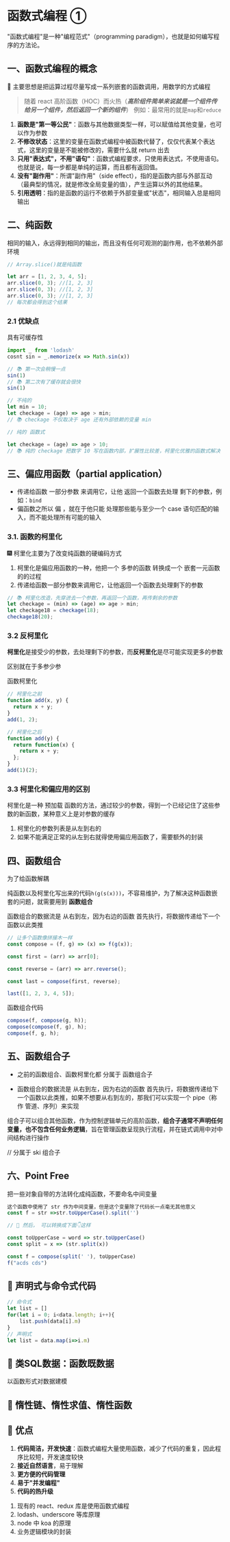 # 函数式编程 ①

"函数式编程"是一种"编程范式"（programming paradigm），也就是如何编写程序的方法论。

## 一、函数式编程的概念

🍺 主要思想是把运算过程尽量写成一系列嵌套的函数调用，用数学的方式编程

> 随着 react 高阶函数（HOC）而火热（**_高阶组件简单来说就是一个组件传给另一个组件，然后返回一个新的组件_**）
> 例如：最常用的就是`map`和`reduce`

1. **函数是"第一等公民"**：函数与其他数据类型一样，可以赋值给其他变量，也可以作为参数
2. **不修改状态**：这里的变量在函数式编程中被函数代替了，仅仅代表某个表达式，这里的变量是不能被修改的，需要什么就 return 出去
3. **只用"表达式"，不用"语句"**：函数式编程要求，只使用表达式，不使用语句。也就是说，每一步都是单纯的运算，而且都有返回值。
4. **没有"副作用"**：所谓"副作用"（side effect），指的是函数内部与外部互动（最典型的情况，就是修改全局变量的值），产生运算以外的其他结果。
5. **引用透明**：指的是函数的运行不依赖于外部变量或"状态"，相同输入总是相同输出

## 二、纯函数

相同的输入，永远得到相同的输出，而且没有任何可观测的副作用，也不依赖外部环境

```js
// Array.slice()就是纯函数

let arr = [1, 2, 3, 4, 5];
arr.slice(0, 3); //[1, 2, 3]
arr.slice(0, 3); //[1, 2, 3]
arr.slice(0, 3); //[1, 2, 3]
// 每次都会得到这个结果
```

### 2.1 优缺点

具有可缓存性

```js
import _ from 'lodash'
cosnt sin = _.memorize(x => Math.sin(x))

// 📚 第一次会稍慢一点
sin(1)
// 📚 第二次有了缓存就会很快
sin(1)
```

```js
// 不纯的
let min = 10;
let checkage = (age) => age > min;
// 📚 checkage 不仅取决于 age 还有外部依赖的变量 min

// 纯的 函数式

let checkage = (age) => age > 10;
// 📚 纯的 checkage 把数字 10 写在函数内部，扩展性比较差，柯里化优雅的函数式解决
```

## 三、偏应用函数（partial application）

- 传递给函数 一部分参数 来调用它，让他 返回一个函数去处理 剩下的参数，例如：`bind`
- 偏函数之所以 偏 ，就在于他只能 处理那些能与至少一个 case 语句匹配的输入，而不能处理所有可能的输入

### 3.1. 函数的柯里化

🎆 柯里化主要为了改变纯函数的硬编码方式

1. 柯里化是偏应用函数的一种，他把一个 多参的函数 转换成一个 嵌套一元函数的的过程
2. 传递给函数一部分参数来调用它，让他返回一个函数去处理剩下的参数

```js
// 📚 柯里化改造，先穿进去一个参数，再返回一个函数，再传剩余的参数
let checkage = (min) => (age) => age > min;
let checkage18 = checkage(18);
checkage18(20);
```

### 3.2 反柯里化

**柯里化**是接受少的参数，去处理剩下的参数，而**反柯里化**是尽可能实现更多的参数

区别就在于多参少参

函数柯里化

```js
// 柯里化之前
function add(x, y) {
  return x + y;
}
add(1, 2);

// 柯里化之后
function add(y) {
  return function(x) {
    return x + y;
  };
}
add(1)(2);
```

### 3.3 柯里化和偏应用的区别

柯里化是一种 预加载 函数的方法，通过较少的参数，得到一个已经记住了这些参数的新函数，某种意义上是对参数的缓存

1. 柯里化的参数列表是从左到右的
2. 如果不能满足正常的从左到右就得使用偏应用函数了，需要额外的封装

## 四、函数组合

为了给函数解耦

纯函数以及柯里化写出来的代码`h(g(s(x)))`，不容易维护，为了解决这种函数嵌套的问题，就需要用到 **函数组合**

函数组合的数据流是 从右到左，因为右边的函数 首先执行，将数据传递给下一个函数以此类推

```js
// 让多个函数像拼接木一样
const compose = (f, g) => (x) => f(g(x));

const first = (arr) => arr[0];

const reverse = (arr) => arr.reverse();

const last = compose(first, reverse);

last([1, 2, 3, 4, 5]);
```

函数组合代码

```js
compose(f, compose(g, h));
compose(compose(f, g), h);
compose(f, g, h);
```

## 五、函数组合子

- 之前的函数组合、函数柯里化都 分属于 函数组合子

- 函数组合的数据流是 从右到左，因为右边的函数 首先执行，将数据传递给下一个函数以此类推，如果不想要从右到左的，那我们可以实现一个 pipe（称作 管道、序列）来实现

组合子可以组合其他函数，作为控制逻辑单元的高阶函数，**组合子通常不声明任何变量，也不包含任何业务逻辑**，旨在管理函数呈现执行流程，并在链式调用中对中间结构进行操作

// 分属于 ski 组合子

## 六、Point Free

把一些对象自带的方法转化成纯函数，不要命名中间变量

```js
这个函数中使用了 str 作为中间变量，但是这个变量除了代码长一点毫无其他意义
const f = str =>str.toUpperCase().split('')

// 🏡 然后， 可以转换成下面👇这样

const toUpperCase = word => str.toUpperCase()
const split = x => (str.split(x))

const f = compose(split(' '), toUpperCase)
f("acds cds")
```

## 🐴 声明式与命令式代码

```js
// 命令式
let list = []
for(let i = 0; i<data.length; i++){
    list.push(data[i].m)
}
// 声明式
let list = data.map(i=>i.m)
```
## 🐴 类SQL数据：函数既数据
以函数形式对数据建模

## 🐷 惰性链、惰性求值、惰性函数

## 🐴 优点

1. **代码简洁，开发快速**：函数式编程大量使用函数，减少了代码的重复，因此程序比较短，开发速度较快
2. **接近自然语言**，易于理解
3. **更方便的代码管理**
4. **易于"并发编程"**
5. **代码的热升级**

1) 现有的 react、redux 库是使用函数式编程
2) lodash、underscore 等库原理
3) node 中 koa 的原理
4) 业务逻辑模块的封装

